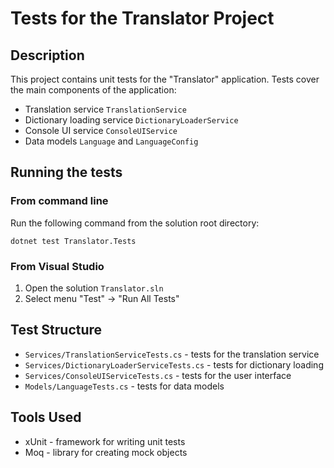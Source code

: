 # Tests for the Translator Project

## Description

This project contains unit tests for the "Translator" application. Tests cover the main components of the application:

- Translation service `TranslationService`
- Dictionary loading service `DictionaryLoaderService`
- Console UI service `ConsoleUIService`
- Data models `Language` and `LanguageConfig`

## Running the tests

### From command line

Run the following command from the solution root directory:

```
dotnet test Translator.Tests
```

### From Visual Studio

1. Open the solution `Translator.sln`
2. Select menu "Test" -> "Run All Tests"

## Test Structure

- `Services/TranslationServiceTests.cs` - tests for the translation service
- `Services/DictionaryLoaderServiceTests.cs` - tests for dictionary loading
- `Services/ConsoleUIServiceTests.cs` - tests for the user interface
- `Models/LanguageTests.cs` - tests for data models

## Tools Used

- xUnit - framework for writing unit tests
- Moq - library for creating mock objects 